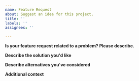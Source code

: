 ```yaml
---
name: Feature Request
about: Suggest an idea for this project.
title: ''
labels: ''
assignees: ''

---
```


**Is your feature request related to a problem? Please describe.**
<!-- A clear and concise description of what the problem is. E.g. I'm always frustrated when [...]-->

**Describe the solution you'd like**
<!-- A clear and concise description of what you want to happen.-->

**Describe alternatives you've considered**
<!-- A clear and concise description of any alternative solutions, workarounds, or features you've considered.-->

**Additional context**
<!-- Add any other context or screenshots about the feature request here. -->
